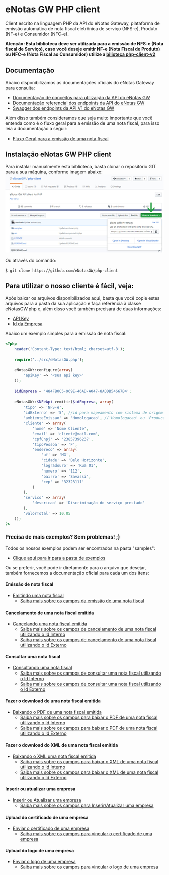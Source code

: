 # eNotas GW PHP client

Client escrito na linguagem PHP da API do eNotas Gateway, plataforma de emissâo automática de nota fiscal eletrônica de serviço (NFS-e), Produto (NF-e) e Consumidor (NFC-e).

**Atenção: Esta biblioteca deve ser utilizada para a emissão de NFS-e (Nota fiscal de Serviço), caso você deseje emitir NF-e (Nota Fiscal de Produto) ou NFC-e (Nota Fiscal ao Consumidor) utilize a [bilioteca php-client-v2](https://github.com/eNotasGW/php-client-v2)**

## Documentação

Abaixo disponibilizamos as documentações oficiais do eNotas Gateway para consulta:
* [Documentação de conceitos para utilização da API do eNotas GW](https://docs.enotasgw.com.br/docs)
* [Documentação referencial dos endpoints da API do eNotas GW](https://docs.enotasgw.com.br/v1/reference)
* [Swagger dos endpoints da API V1 do eNotas GW](http://app.enotasgw.com.br/docs)

Além disso também consideramos que seja muito importante que você entenda como é o fluxo geral para a emissão de uma nota fiscal, para isso leia a documentação a seguir:
* [Fluxo Geral para a emissão de uma nota fiscal](https://docs.enotasgw.com.br/docs/fluxo-geral)

## Instalação eNotas GW PHP client

Para instalar manualmente esta biblioteca, basta clonar o repositório GIT para a sua máquina, conforme imagem abaixo:
![Clonando um repositório Github](https://raw.githubusercontent.com/eNotasGW/images-repository/master/php-client/clonando-repositorio.jpg)

Ou através do comando:

	$ git clone https://github.com/eNotasGW/php-client


## Para utilizar o nosso cliente é fácil, veja:

Após baixar os arquivos disponibilizados aqui, basta que você copie estes arquivos para a pasta da sua aplicação e faça referência à classe eNotasGW.php e, além disso você também precisará de duas informações:

* [API Key](https://docs.enotasgw.com.br/v1/docs/como-obter-a-sua-api-key)
* [Id da Empresa](https://docs.enotasgw.com.br/v1/docs/como-obter-o-id-da-empresa)



Abaixo um exemplo simples para a emissão de nota fiscal:
```php
<?php
	header('Content-Type: text/html; charset=utf-8');	
	
	require('../src/eNotasGW.php');
	
	eNotasGW::configure(array(
		'apiKey' => '<sua api key>'
	));
	
	$idEmpresa = '484FB0C5-969E-46AD-A047-8A0DB54667B4';

	eNotasGW::$NFeApi->emitir($idEmpresa, array(
		'tipo' => 'NFS-e',
		'idExterno' => '5', //id para mapeamento com sistema de origem (opcional)
		'ambienteEmissao' => 'Homologacao', //'Homologacao' ou 'Producao'
		'cliente' => array(
			'nome' => 'Nome Cliente',
			'email' => 'cliente@mail.com',
			'cpfCnpj' => '23857396237',
			'tipoPessoa' => 'F',
			'endereco' => array(
				'uf' => 'MG', 
				'cidade' => 'Belo Horizonte',
				'logradouro' => 'Rua 01',
				'numero' => '112',
				'bairro' => 'Savassi',
				'cep' => '32323111'
			)
		),
		'servico' => array(
			'descricao' => 'Discriminação do serviço prestado'
		),
		'valorTotal' => 10.05
	));
?>
```

### Precisa de mais exemplos? Sem problemas! ;)

Todos os nossos exemplos podem ser encontrados na pasta "samples":
* [Clique aqui para ir para a pasta de exemplos](samples/)

Ou se preferir, você pode ir diretamente para o arquivo que desejar, também fornecemos a documentação oficial para cada um dos itens:

#### Emissão de nota fiscal
- [Emitindo uma nota fiscal](samples/emissao.php)
	- [Saiba mais sobre os campos da emissão de uma nota fiscal](https://docs.enotasgw.com.br/v1/reference#emissao-de-nota-fiscal)
	
#### Cancelamento de uma nota fiscal emitida
- [Cancelando uma nota fiscal emitida](samples/cancelamento.php)
	- [Saiba mais sobre os campos de cancelamento de uma nota fiscal utilizando o Id Interno](https://docs.enotasgw.com.br/v1/reference#cancelar-nota-fiscal)
	- [Saiba mais sobre os campos de cancelamento de uma nota fiscal utilizando o Id Externo](https://docs.enotasgw.com.br/v1/reference#cancelar-nota-fiscal-por-id-externo)
	
#### Consultar uma nota fiscal
- [Consultando uma nota fiscal](samples/consulta.php)
	- [Saiba mais sobre os campos de consultar uma nota fiscal utilizando o Id Interno](https://docs.enotasgw.com.br/v1/reference#empresasempresaidnfesnfeid)
	- [Saiba mais sobre os campos de consultar uma nota fiscal utilizando o Id Externo](https://docs.enotasgw.com.br/v1/reference#consultar-nota-fiscal-por-id-externo-identificador-externo)
	
#### Fazer o download de uma nota fiscal emitida
- [Baixando o PDF de uma nota fiscal emitida](samples/downloadPdf.php)
	- [Saiba mais sobre os campos para baixar o PDF de uma nota fiscal utilizando o Id Interno](https://docs.enotasgw.com.br/v1/reference#download-do-pdf)
	- [Saiba mais sobre os campos para baixar o PDF de uma nota fiscal utilizando o Id Externo](https://docs.enotasgw.com.br/v1/reference#download-do-pdf-por-idexterno)
	
#### Fazer o download do XML de uma nota fiscal emitida
- [Baixando o XML uma nota fiscal emitida](samples/downloadXml.php)
	- [Saiba mais sobre os campos para baixar o XML de uma nota fiscal utilizando o Id Interno](https://docs.enotasgw.com.br/v1/reference#download-do-xml-da-nota-fiscal)
	- [Saiba mais sobre os campos para baixar o XML de uma nota fiscal utilizando o Id Externo](https://docs.enotasgw.com.br/v1/reference#download-do-xml-por-id-externo)

#### Inserir ou atualizar uma empresa
- [Inserir ou Atualizar uma empresa](samples/inserirAtualizarEmpresa.php)
	- [Saiba mais sobre os campos para Inserir/Atualizar uma empresa](https://docs.enotasgw.com.br/v1/reference#incluir-empresa)
	
#### Upload do certificado de uma empresa
- [Enviar o certificado de uma empresa](samples/uploadCertificadoEmpresa.php)
	- [Saiba mais sobre os campos para vincular o certificado de uma empresa](https://docs.enotasgw.com.br/v1/reference#vincular-certificado-empresa)
	
#### Upload do logo de uma empresa
- [Enviar o logo de uma empresa](samples/uploadLogoEmpresa.php)
	- [Saiba mais sobre os campos para vincular o logo de uma empresa](https://docs.enotasgw.com.br/v1/reference#vincular-logotipo)
